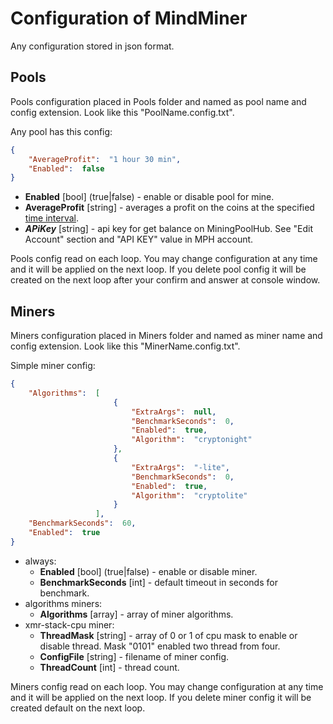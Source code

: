# Сonfiguration of MindMiner
Any configuration stored in json format.

## Pools
Pools configuration placed in Pools folder and named as pool name and config extension.
Look like this "PoolName.config.txt".

Any pool has this config:
```json
{
    "AverageProfit":  "1 hour 30 min",
    "Enabled":  false
}
```

* **Enabled** [bool] (true|false) - enable or disable pool for mine.
* **AverageProfit** [string] - averages a profit on the coins at the specified [time interval](https://github.com/Quake4/HumanInterval/blob/master/README.md).
* ***APiKey*** [string] - api key for get balance on MiningPoolHub. See "Edit Account" section and "API KEY" value in MPH account.

Pools config read on each loop. You may change configuration at any time and it will be applied on the next loop. If you delete pool config it will be created on the next loop after your confirm and answer at console window.

## Miners
Miners configuration placed in Miners folder and named as miner name and config extension.
Look like this "MinerName.config.txt".

Simple miner config:
```json
{
    "Algorithms":  [
                       {
                           "ExtraArgs":  null,
                           "BenchmarkSeconds":  0,
                           "Enabled":  true,
                           "Algorithm":  "cryptonight"
                       },
                       {
                           "ExtraArgs":  "-lite",
                           "BenchmarkSeconds":  0,
                           "Enabled":  true,
                           "Algorithm":  "cryptolite"
                       }
                   ],
    "BenchmarkSeconds":  60,
    "Enabled":  true
}
```
* always:
    * **Enabled** [bool] (true|false) - enable or disable miner.
    * **BenchmarkSeconds** [int] - default timeout in seconds for benchmark.
* algorithms miners:
    * **Algorithms** [array] - array of miner algorithms.
* xmr-stack-cpu miner:
    * **ThreadMask** [string] - array of 0 or 1 of cpu mask to enable or disable thread. Mask "0101" enabled two thread from four.
    * **ConfigFile** [string] - filename of miner config.
    * **ThreadCount** [int] - thread count.

Miners config read on each loop. You may change configuration at any time and it will be applied on the next loop. If you delete miner config it will be created default on the next loop.

